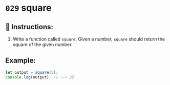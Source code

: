 # `029` square

## 📝 Instructions:

1. Write a function called `square`. Given a number, `square` should return the square of the given number.

## Example:

```Javascript
let output = square(5);
console.log(output); // --> 25
```
